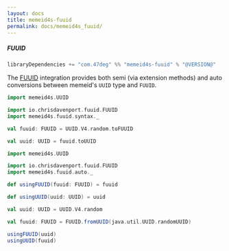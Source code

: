 ```yaml
---
layout: docs
title: memeid4s-fuuid
permalink: docs/memeid4s_fuuid/
---
```


##### FUUID

```scala
libraryDependencies += "com.47deg" %% "memeid4s-fuuid" % "@VERSION@"
```

The [FUUID](https://christopherdavenport.github.io/fuuid/) integration provides both semi (via extension methods) and auto conversions between memeid's `UUID` type and `FUUID`.

```scala mdoc:silent
import memeid4s.UUID

import io.chrisdavenport.fuuid.FUUID
import memeid4s.fuuid.syntax._

val fuuid: FUUID = UUID.V4.random.toFUUID

val uuid: UUID = fuuid.toUUID
```

```scala mdoc:reset:silent
import memeid4s.UUID

import io.chrisdavenport.fuuid.FUUID
import memeid4s.fuuid.auto._

def usingFUUID(fuuid: FUUID) = fuuid

def usingUUID(uuid: UUID) = uuid

val uuid: UUID = UUID.V4.random

val fuuid: FUUID = FUUID.fromUUID(java.util.UUID.randomUUID)

usingFUUID(uuid)
usingUUID(fuuid)
```
